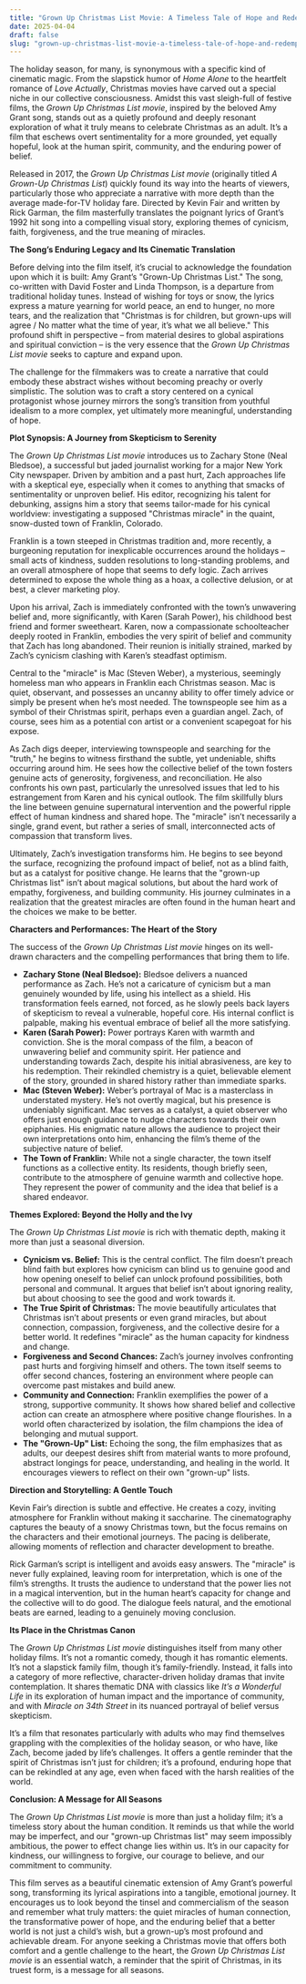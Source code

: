 ```yaml
---
title: "Grown Up Christmas List Movie: A Timeless Tale of Hope and Redemption"
date: 2025-04-04
draft: false
slug: "grown-up-christmas-list-movie-a-timeless-tale-of-hope-and-redemption" 
---
```


The holiday season, for many, is synonymous with a specific kind of cinematic magic. From the slapstick humor of *Home Alone* to the heartfelt romance of *Love Actually*, Christmas movies have carved out a special niche in our collective consciousness. Amidst this vast sleigh-full of festive films, the *Grown Up Christmas List movie*, inspired by the beloved Amy Grant song, stands out as a quietly profound and deeply resonant exploration of what it truly means to celebrate Christmas as an adult. It’s a film that eschews overt sentimentality for a more grounded, yet equally hopeful, look at the human spirit, community, and the enduring power of belief.

Released in 2017, the *Grown Up Christmas List movie* (originally titled *A Grown-Up Christmas List*) quickly found its way into the hearts of viewers, particularly those who appreciate a narrative with more depth than the average made-for-TV holiday fare. Directed by Kevin Fair and written by Rick Garman, the film masterfully translates the poignant lyrics of Grant’s 1992 hit song into a compelling visual story, exploring themes of cynicism, faith, forgiveness, and the true meaning of miracles.

**The Song’s Enduring Legacy and Its Cinematic Translation**

Before delving into the film itself, it’s crucial to acknowledge the foundation upon which it is built: Amy Grant’s "Grown-Up Christmas List." The song, co-written with David Foster and Linda Thompson, is a departure from traditional holiday tunes. Instead of wishing for toys or snow, the lyrics express a mature yearning for world peace, an end to hunger, no more tears, and the realization that "Christmas is for children, but grown-ups will agree / No matter what the time of year, it’s what we all believe." This profound shift in perspective – from material desires to global aspirations and spiritual conviction – is the very essence that the *Grown Up Christmas List movie* seeks to capture and expand upon.

The challenge for the filmmakers was to create a narrative that could embody these abstract wishes without becoming preachy or overly simplistic. The solution was to craft a story centered on a cynical protagonist whose journey mirrors the song’s transition from youthful idealism to a more complex, yet ultimately more meaningful, understanding of hope.

**Plot Synopsis: A Journey from Skepticism to Serenity**

The *Grown Up Christmas List movie* introduces us to Zachary Stone (Neal Bledsoe), a successful but jaded journalist working for a major New York City newspaper. Driven by ambition and a past hurt, Zach approaches life with a skeptical eye, especially when it comes to anything that smacks of sentimentality or unproven belief. His editor, recognizing his talent for debunking, assigns him a story that seems tailor-made for his cynical worldview: investigating a supposed "Christmas miracle" in the quaint, snow-dusted town of Franklin, Colorado.

Franklin is a town steeped in Christmas tradition and, more recently, a burgeoning reputation for inexplicable occurrences around the holidays – small acts of kindness, sudden resolutions to long-standing problems, and an overall atmosphere of hope that seems to defy logic. Zach arrives determined to expose the whole thing as a hoax, a collective delusion, or at best, a clever marketing ploy.

Upon his arrival, Zach is immediately confronted with the town’s unwavering belief and, more significantly, with Karen (Sarah Power), his childhood best friend and former sweetheart. Karen, now a compassionate schoolteacher deeply rooted in Franklin, embodies the very spirit of belief and community that Zach has long abandoned. Their reunion is initially strained, marked by Zach’s cynicism clashing with Karen’s steadfast optimism.

Central to the "miracle" is Mac (Steven Weber), a mysterious, seemingly homeless man who appears in Franklin each Christmas season. Mac is quiet, observant, and possesses an uncanny ability to offer timely advice or simply be present when he’s most needed. The townspeople see him as a symbol of their Christmas spirit, perhaps even a guardian angel. Zach, of course, sees him as a potential con artist or a convenient scapegoat for his expose.

As Zach digs deeper, interviewing townspeople and searching for the "truth," he begins to witness firsthand the subtle, yet undeniable, shifts occurring around him. He sees how the collective belief of the town fosters genuine acts of generosity, forgiveness, and reconciliation. He also confronts his own past, particularly the unresolved issues that led to his estrangement from Karen and his cynical outlook. The film skillfully blurs the line between genuine supernatural intervention and the powerful ripple effect of human kindness and shared hope. The "miracle" isn’t necessarily a single, grand event, but rather a series of small, interconnected acts of compassion that transform lives.

Ultimately, Zach’s investigation transforms him. He begins to see beyond the surface, recognizing the profound impact of belief, not as a blind faith, but as a catalyst for positive change. He learns that the "grown-up Christmas list" isn’t about magical solutions, but about the hard work of empathy, forgiveness, and building community. His journey culminates in a realization that the greatest miracles are often found in the human heart and the choices we make to be better.

**Characters and Performances: The Heart of the Story**

The success of the *Grown Up Christmas List movie* hinges on its well-drawn characters and the compelling performances that bring them to life.

* **Zachary Stone (Neal Bledsoe):** Bledsoe delivers a nuanced performance as Zach. He’s not a caricature of cynicism but a man genuinely wounded by life, using his intellect as a shield. His transformation feels earned, not forced, as he slowly peels back layers of skepticism to reveal a vulnerable, hopeful core. His internal conflict is palpable, making his eventual embrace of belief all the more satisfying.
* **Karen (Sarah Power):** Power portrays Karen with warmth and conviction. She is the moral compass of the film, a beacon of unwavering belief and community spirit. Her patience and understanding towards Zach, despite his initial abrasiveness, are key to his redemption. Their rekindled chemistry is a quiet, believable element of the story, grounded in shared history rather than immediate sparks.
* **Mac (Steven Weber):** Weber’s portrayal of Mac is a masterclass in understated mystery. He’s not overtly magical, but his presence is undeniably significant. Mac serves as a catalyst, a quiet observer who offers just enough guidance to nudge characters towards their own epiphanies. His enigmatic nature allows the audience to project their own interpretations onto him, enhancing the film’s theme of the subjective nature of belief.
* **The Town of Franklin:** While not a single character, the town itself functions as a collective entity. Its residents, though briefly seen, contribute to the atmosphere of genuine warmth and collective hope. They represent the power of community and the idea that belief is a shared endeavor.

**Themes Explored: Beyond the Holly and the Ivy**

The *Grown Up Christmas List movie* is rich with thematic depth, making it more than just a seasonal diversion.

* **Cynicism vs. Belief:** This is the central conflict. The film doesn’t preach blind faith but explores how cynicism can blind us to genuine good and how opening oneself to belief can unlock profound possibilities, both personal and communal. It argues that belief isn’t about ignoring reality, but about choosing to see the good and work towards it.
* **The True Spirit of Christmas:** The movie beautifully articulates that Christmas isn’t about presents or even grand miracles, but about connection, compassion, forgiveness, and the collective desire for a better world. It redefines "miracle" as the human capacity for kindness and change.
* **Forgiveness and Second Chances:** Zach’s journey involves confronting past hurts and forgiving himself and others. The town itself seems to offer second chances, fostering an environment where people can overcome past mistakes and build anew.
* **Community and Connection:** Franklin exemplifies the power of a strong, supportive community. It shows how shared belief and collective action can create an atmosphere where positive change flourishes. In a world often characterized by isolation, the film champions the idea of belonging and mutual support.
* **The "Grown-Up" List:** Echoing the song, the film emphasizes that as adults, our deepest desires shift from material wants to more profound, abstract longings for peace, understanding, and healing in the world. It encourages viewers to reflect on their own "grown-up" lists.

**Direction and Storytelling: A Gentle Touch**

Kevin Fair’s direction is subtle and effective. He creates a cozy, inviting atmosphere for Franklin without making it saccharine. The cinematography captures the beauty of a snowy Christmas town, but the focus remains on the characters and their emotional journeys. The pacing is deliberate, allowing moments of reflection and character development to breathe.

Rick Garman’s script is intelligent and avoids easy answers. The "miracle" is never fully explained, leaving room for interpretation, which is one of the film’s strengths. It trusts the audience to understand that the power lies not in a magical intervention, but in the human heart’s capacity for change and the collective will to do good. The dialogue feels natural, and the emotional beats are earned, leading to a genuinely moving conclusion.

**Its Place in the Christmas Canon**

The *Grown Up Christmas List movie* distinguishes itself from many other holiday films. It’s not a romantic comedy, though it has romantic elements. It’s not a slapstick family film, though it’s family-friendly. Instead, it falls into a category of more reflective, character-driven holiday dramas that invite contemplation. It shares thematic DNA with classics like *It’s a Wonderful Life* in its exploration of human impact and the importance of community, and with *Miracle on 34th Street* in its nuanced portrayal of belief versus skepticism.

It’s a film that resonates particularly with adults who may find themselves grappling with the complexities of the holiday season, or who have, like Zach, become jaded by life’s challenges. It offers a gentle reminder that the spirit of Christmas isn’t just for children; it’s a profound, enduring hope that can be rekindled at any age, even when faced with the harsh realities of the world.

**Conclusion: A Message for All Seasons**

The *Grown Up Christmas List movie* is more than just a holiday film; it’s a timeless story about the human condition. It reminds us that while the world may be imperfect, and our "grown-up Christmas list" may seem impossibly ambitious, the power to effect change lies within us. It’s in our capacity for kindness, our willingness to forgive, our courage to believe, and our commitment to community.

This film serves as a beautiful cinematic extension of Amy Grant’s powerful song, transforming its lyrical aspirations into a tangible, emotional journey. It encourages us to look beyond the tinsel and commercialism of the season and remember what truly matters: the quiet miracles of human connection, the transformative power of hope, and the enduring belief that a better world is not just a child’s wish, but a grown-up’s most profound and achievable dream. For anyone seeking a Christmas movie that offers both comfort and a gentle challenge to the heart, the *Grown Up Christmas List movie* is an essential watch, a reminder that the spirit of Christmas, in its truest form, is a message for all seasons.